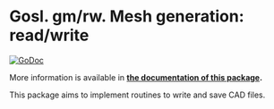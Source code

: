 # Gosl. gm/rw. Mesh generation: read/write

[![GoDoc](https://pkg.go.dev/github.com/cpmech/gosl/gm/rw?status.svg)](https://pkg.go.dev/github.com/cpmech/gosl/gm/rw) 

More information is available in **[the documentation of this package](https://pkg.go.dev/github.com/cpmech/gosl/gm/rw).**

This package aims to implement routines to write and save CAD files.
